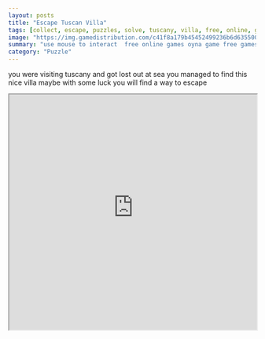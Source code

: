 ```yaml
---
layout: posts
title: "Escape Tuscan Villa"
tags: [collect, escape, puzzles, solve, tuscany, villa, free, online, games, oyna, game, free, games, play, play, games]
image: "https://img.gamedistribution.com/c41f8a179b45452499236b6d635500be.jpg"
summary: "use mouse to interact  free online games oyna game free games play play games"
category: "Puzzle"
---
```


you were visiting tuscany and got lost out at sea you managed to find this nice villa maybe with some luck you will find a way to escape

<iframe width="100%" height="480px;" src="https://flash.gamedistribution.com?game=c41f8a179b45452499236b6d635500be"></iframe>